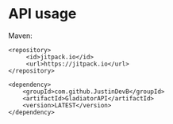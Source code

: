 # API usage

Maven:


> <repositories>
 	<repository>
		 <id>jitpack.io</id>
		 <url>https://jitpack.io</url>
 	</repository>
 </repositories>


 

	<dependency>
	    <groupId>com.github.JustinDevB</groupId>
	    <artifactId>GladiatorAPI</artifactId>
	    <version>LATEST</version>
	</dependency>


